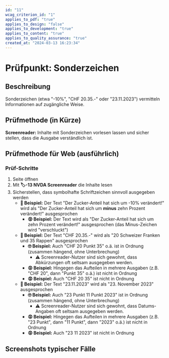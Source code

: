 ```yaml
---
id: "11"
wcag_criterion_id: "1"
applies_to_pdf: "true"
applies_to_design: "false"
applies_to_development: "true"
applies_to_content: "true"
applies_to_quality_assurance: "true"
created_at: "2024-03-13 16:23:34"
---
```


# Prüfpunkt: Sonderzeichen

## Beschreibung

Sonderzeichen (etwa "-10%", "CHF 20.35.-" oder "23.11.2023") vermitteln Informationen auf zugängliche Weise.

## Prüfmethode (in Kürze)

**Screenreader:** Inhalte mit Sonderzeichen vorlesen lassen und sicher stellen, dass die Ausgabe verständlich ist.

## Prüfmethode für Web (ausführlich)

### Prüf-Schritte

1. Seite öffnen
1. Mit **🏷️-13 NVDA Screenreader** die Inhalte lesen
1. Sicherstellen, dass symbolhafte Schriftzeichen sinnvoll ausgegeben werden
    - **🙂 Beispiel:** Der Text "Der Zucker-Anteil hat sich um -10% verändert!" wird als "Der Zucker-Anteil hat sich um **minus** zehn Prozent verändert!" ausgesprochen
        - **😡 Beispiel:** Der Text wird als "Der Zucker-Anteil hat sich um zehn Prozent verändert!" ausgesprochen (das Minus-Zeichen wird "verschluckt")
    - **🙂 Beispiel:** Der Text "CHF 20.35.-" wird als "20 Schweizer Franken und 35 Rappen" ausgesprochen
        - **🙄 Beispiel:** Auch "CHF 20 Punkt 35" o.ä. ist in Ordnung (zusammen hängend, ohne Unterbrechung)
            - ⚠️ Screenreader-Nutzer sind sich gewohnt, dass Abkürzungen oft seltsam ausgegeben werden.
        - **😡 Beispiel:** Hingegen das Aufteilen in mehrere Ausgaben (z.B. "CHF 20", dann "Punkt 35" o.ä.) ist nicht in Ordnung
        - **😡 Beispiel:** Auch "CHF 20 35" ist nicht in Ordnung
    - **🙂 Beispiel:** Der Text "23.11.2023" wird als "23. November 2023" ausgesprochen
        - **🙄 Beispiel:** Auch "23 Punkt 11 Punkt 2023" ist in Ordnung (zusammen hängend, ohne Unterbrechung)
            - ⚠️ Screenreader-Nutzer sind sich gewohnt, dass Datums-Angaben oft seltsam ausgegeben werden.
        - **😡 Beispiel:** Hingegen das Aufteilen in mehrere Ausgaben (z.B. "23 Punkt", dann "11 Punkt", dann "2023" o.ä.) ist nicht in Ordnung
        - **😡 Beispiel:** Auch "23 11 2023" ist nicht in Ordnung

## Screenshots typischer Fälle

